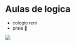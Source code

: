 # Aulas de logica 
- colegio reni
- praia 💙

![](https://media.tenor.com/auUO9gfvrXUAAAAj/we-lovea-holiday-feriados.gif)
